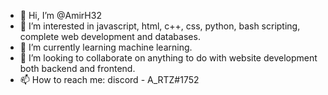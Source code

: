 - 👋 Hi, I’m @AmirH32
- 👀 I’m interested in javascript, html, c++, css, python, bash scripting, complete web development and databases.
- 🌱 I’m currently learning machine learning.
- 💞️ I’m looking to collaborate on anything to do with website development both backend and frontend.
- 📫 How to reach me:  discord - A_RTZ#1752

<!---
AmirH32/AmirH32 is a ✨ special ✨ repository because its `README.md` (this file) appears on your GitHub profile.
You can click the Preview link to take a look at your changes.
--->
